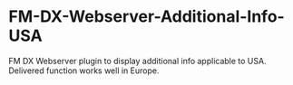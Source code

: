 # FM-DX-Webserver-Additional-Info-USA
FM DX Webserver plugin to display additional info applicable to USA. Delivered function works well in Europe.
